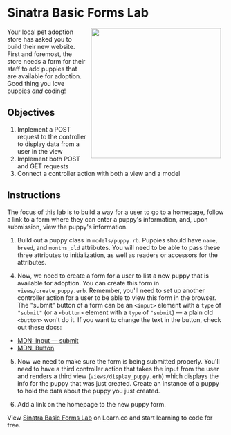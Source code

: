 # Sinatra Basic Forms Lab

<img src="https://s3.amazonaws.com/learn-verified/puppies.gif" hspace="10" align="right" width="300">

Your local pet adoption store has asked you to build their new website. First
and foremost, the store needs a form for their staff to add puppies that are
available for adoption. Good thing you love puppies _and_ coding!

## Objectives

1. Implement a POST request to the controller to display data from a user in
   the view
2. Implement both POST and GET requests
3. Connect a controller action with both a view and a model

## Instructions

The focus of this lab is to build a way for a user to go to a homepage,
follow a link to a form where they can enter a puppy's information, and, upon
submission, view the puppy's information.

1. Build out a puppy class in `models/puppy.rb`. Puppies should have `name`,
   `breed`, and `months_old` attributes. You will need to be able to pass these three
   attributes to initialization, as well as readers or accessors for the attributes.

<!-- 2. In `app.rb` build out a GET request to load a homepage. The homepage
   should go to the main route `/`.

3. The home page will also need a new view `index.erb`. This page should
   welcome you to the Puppy Adoption Site. Add this view to the controller action. -->

4. Now, we need to create a form for a user to list a new puppy that is
   available for adoption. You can create this form in `views/create_puppy.erb`.
   Remember, you'll need to set up another controller action for a user to be
   able to view this form in the browser. The "submit" button
   of a form can be an `<input>` element with a `type` of `"submit"` (or a
   `<button>` element with a `type` of `"submit`) — a plain old `<button>`
   won't do it. If you want to change the text in the button, check out these docs:

- [MDN: Input — submit](https://developer.mozilla.org/en-US/docs/Web/HTML/Element/input/submit)
- [MDN: Button](https://developer.mozilla.org/en-US/docs/Web/HTML/Element/input/button)

5. Now we need to make sure the form is being submitted properly. You'll need
   to have a third controller action that takes the input from the user and
   renders a third view (`views/display_puppy.erb`) which displays the info for
   the puppy that was just created. Create an instance of a puppy to hold the data about the puppy you just created.

6. Add a link on the homepage to the new puppy form.

<p class='util--hide'>View <a href='https://learn.co/lessons/sinatra-basic-forms-lab'>Sinatra Basic Forms Lab</a> on Learn.co and start learning to code for free.</p>
